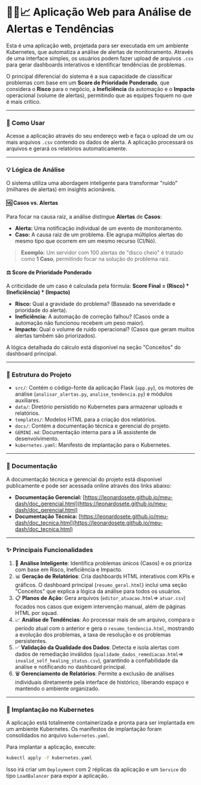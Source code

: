 # 🕵️‍♂️📈 Aplicação Web para Análise de Alertas e Tendências

Esta é uma aplicação web, projetada para ser executada em um ambiente Kubernetes, que automatiza a análise de alertas de monitoramento. Através de uma interface simples, os usuários podem fazer upload de arquivos `.csv` para gerar dashboards interativos e identificar tendências de problemas.

O principal diferencial do sistema é a sua capacidade de classificar problemas com base em um **Score de Prioridade Ponderado**, que considera o **Risco** para o negócio, a **Ineficiência** da automação e o **Impacto** operacional (volume de alertas), permitindo que as equipes foquem no que é mais crítico.

---

### 🚀 Como Usar

Acesse a aplicação através do seu endereço web e faça o upload de um ou mais arquivos `.csv` contendo os dados de alerta. A aplicação processará os arquivos e gerará os relatórios automaticamente.

---

### 💡 Lógica de Análise

O sistema utiliza uma abordagem inteligente para transformar "ruído" (milhares de alertas) em insights acionáveis.

#### 🆚 Casos vs. Alertas
Para focar na causa raiz, a análise distingue **Alertas** de **Casos**:

-   **Alerta:** Uma notificação individual de um evento de monitoramento.
-   **Caso:** A causa raiz de um problema. Ele agrupa múltiplos alertas do mesmo tipo que ocorrem em um mesmo recurso (CI/Nó).

> **Exemplo:** Um servidor com 100 alertas de "disco cheio" é tratado como **1 Caso**, permitindo focar na solução do problema raiz.

#### ⚖️ Score de Prioridade Ponderado
A criticidade de um caso é calculada pela fórmula:
**Score Final = (Risco) * (Ineficiência) * (Impacto)**

-   **Risco:** Qual a gravidade do problema? (Baseado na severidade e prioridade do alerta).
-   **Ineficiência:** A automação de correção falhou? (Casos onde a automação não funcionou recebem um peso maior).
-   **Impacto:** Qual o volume de ruído operacional? (Casos que geram muitos alertas também são priorizados).

A lógica detalhada do cálculo está disponível na seção "Conceitos" do dashboard principal.

---

### 📁 Estrutura do Projeto

*   `src/`: Contém o código-fonte da aplicação Flask (`app.py`), os motores de análise (`analisar_alertas.py`, `analise_tendencia.py`) e módulos auxiliares.
*   `data/`: Diretório persistido no Kubernetes para armazenar uploads e relatórios.
*   `templates/`: Modelos HTML para a criação dos relatórios.
*   `docs/`: Contém a documentação técnica e gerencial do projeto.
*   `GEMINI.md`: Documentação interna para a IA assistente de desenvolvimento.
*   `kubernetes.yaml`: Manifesto de implantação para o Kubernetes.
---

### 📖 Documentação

A documentação técnica e gerencial do projeto está disponível publicamente e pode ser acessada online através dos links abaixo:

- **Documentação Gerencial:** [https://leonardosete.github.io/meu-dash/doc_gerencial.html](https://leonardosete.github.io/meu-dash/doc_gerencial.html)
- **Documentação Técnica:** [https://leonardosete.github.io/meu-dash/doc_tecnica.html](https://leonardosete.github.io/meu-dash/doc_tecnica.html)

---

### ✨ Principais Funcionalidades

1.  🧠 **Análise Inteligente**: Identifica problemas únicos (Casos) e os prioriza com base em Risco, Ineficiência e Impacto.
2.  📊 **Geração de Relatórios**: Cria dashboards HTML interativos com KPIs e gráficos. O dashboard principal (`resumo_geral.html`) inclui uma seção "Conceitos" que explica a lógica da análise para todos os usuários.
3.  📋 **Planos de Ação**: Gera arquivos (`editor_atuacao.html`=> `atuar.csv`) focados nos casos que exigem intervenção manual, além de páginas HTML por squad.
4.  📈 **Análise de Tendências**: Ao processar mais de um arquivo, compara o período atual com o anterior e gera o `resumo_tendencia.html`, mostrando a evolução dos problemas, a taxa de resolução e os problemas persistentes.
5.  ✅ **Validação da Qualidade dos Dados**: Detecta e isola alertas com dados de remediação inválidos (`qualidade_dados_remediacao.html`=> `invalid_self_healing_status.csv`), garantindo a confiabilidade da análise e notificando no dashboard principal.
6.  🗑️ **Gerenciamento de Relatórios**: Permite a exclusão de análises individuais diretamente pela interface de histórico, liberando espaço e mantendo o ambiente organizado.

---

### 🐳 Implantação no Kubernetes

A aplicação está totalmente containerizada e pronta para ser implantada em um ambiente Kubernetes. Os manifestos de implantação foram consolidados no arquivo `kubernetes.yaml`.

Para implantar a aplicação, execute:

```bash
kubectl apply -f kubernetes.yaml
```

Isso irá criar um `Deployment` com 2 réplicas da aplicação e um `Service` do tipo `LoadBalancer` para expor a aplicação.